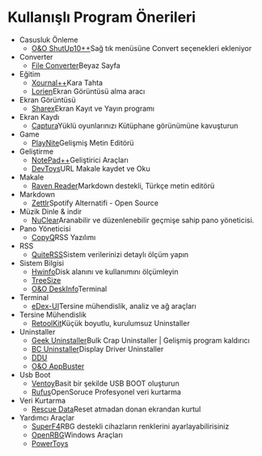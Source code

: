 # Kullanışlı Program Önerileri

- Casusluk Önleme
  * [O&O ShutUp10++](https://www.oo-software.com/en/shutup10)Sağ tık menüsüne Convert seçenekleri ekleniyor
- Converter
  * [File Converter](https://file-converter.org/)Beyaz Sayfa
- Eğitim
  * [Xournal++](https://xournalpp.github.io/)Kara Tahta
  * [Lorien](https://github.com/mbrlabs/Lorien/releases)Ekran Görüntüsü alma aracı
- Ekran Görüntüsü 
  * [Sharex](https://getsharex.com/)Ekran Kayıt ve Yayın programı
- Ekran Kaydı
  * [Captura](https://github.com/MathewSachin/Captura/releases)Yüklü oyunlarınızı Kütüphane görünümüne kavuşturun
- Game
  * [PlayNite](https://playnite.link/)Gelişmiş Metin Editörü
- Geliştirme
  * [NotePad++](https://notepad-plus-plus.org/downloads/)Geliştirici Araçları
  * [DevToys](https://devtoys.app/)URL Makale kaydet ve Oku
- Makale
  * [Raven Reader](https://github.com/hello-efficiency-inc/raven-reader/releases)Markdown destekli, Türkçe metin editörü
- Markdown
  * [Zettlr](https://www.zettlr.com/)Spotify Alternatifi - Open Source
- Müzik Dinle & indir
  * [NuClear](https://github.com/nukeop/nuclear/releases)Aranabilir ve düzenlenebilir geçmişe sahip pano yöneticisi.
- Pano Yöneticisi
  * [CopyQ](https://hluk.github.io/CopyQ/)RSS Yazılımı
- RSS
  * [QuiteRSS](https://quiterss.org/en/download)Sistem verilerinizi detaylı ölçüm yapın
- Sistem Bilgisi
  * [Hwinfo](https://www.hwinfo.com/)Disk alanını ve kullanımını ölçümleyin
  * [TreeSize](https://www.jam-software.com/treesize)
  * [O&O DeskInfo](https://www.oo-software.com/en/oodeskinfo)Terminal
- Terminal
  * [eDex-UI](https://github.com/GitSquared/edex-ui)Tersine mühendislik, analiz ve ağ araçları
- Tersine Mühendislik
  * [RetoolKit](https://github.com/mentebinaria/retoolkit/releases)Küçük boyutlu, kurulumsuz Uninstaller
- Uninstaller
  * [Geek Uninstaller](https://geekuninstaller.com/download)Bulk Crap Uninstaller | Gelişmiş program kaldırıcı
  * [BC Uninstaller](https://www.bcuninstaller.com/)Display Driver Uninstaller
  * [DDU](https://www.guru3d.com/files-details/display-driver-uninstaller-download.html)
  * [O&O AppBuster](https://www.oo-software.com/en/ooappbuster)
- Usb Boot
  * [Ventoy](https://www.ventoy.net/en/download.html)Basit bir şekilde USB BOOT oluşturun
  * [Rufus](https://rufus.ie/tr/)OpenSoruce Profesyonel veri kurtarma
- Veri Kurtarma
  * [Rescue Data](https://www.prosofteng.com/downloads)Reset atmadan donan ekrandan kurtul
- Yardımcı Araçlar
  * [SuperF4](https://stefansundin.github.io/superf4/)RBG destekli cihazların renklerini ayarlayabilirisiniz
  * [OpenRBG](https://openrgb.org/)Windows Araçları
  * [PowerToys](https://docs.microsoft.com/en-us/windows/powertoys/)










